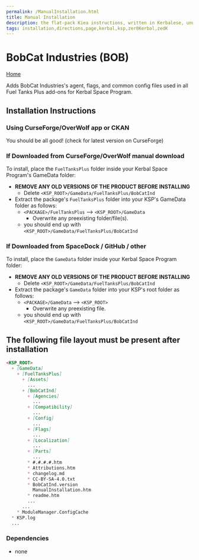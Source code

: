 ```yaml
---
permalink: /ManualInstallation.html
title: Manual Installation
description: the flat-pack Kiea instructions, written in Kerbalese, unusally present
tags: installation,directions,page,kerbal,ksp,zer0Kerbal,zedK
---
```


<!-- ManualInstallation.md v1.1.8.1
BobCat Industries (BOB)
created: 01 Oct 2019
updated: 29 Jul 2022 -->

<!-- based upon work by Lisias -->

# BobCat Industries (BOB)

[Home](./index.md)

Adds BobCat Industries's agent, flags, and common config files used in all Fuel Tanks Plus add-ons for Kerbal Space Program.

## Installation Instructions

### Using CurseForge/OverWolf app or CKAN

You should be all good! (check for latest version on CurseForge)

### If Downloaded from CurseForge/OverWolf manual download

To install, place the `FuelTanksPlus` folder inside your Kerbal Space Program's GameData folder:

* **REMOVE ANY OLD VERSIONS OF THE PRODUCT BEFORE INSTALLING**
  * Delete `<KSP_ROOT>/GameData/FuelTanksPlus/BobCatInd`
* Extract the package's `FuelTanksPlus` folder into your KSP's GameData folder as follows:
  * `<PACKAGE>/FuelTanksPlus` --> `<KSP_ROOT>/GameData`
    * Overwrite any preexisting folder/file(s).
  * you should end up with `<KSP_ROOT>/GameData/FuelTanksPlus/BobCatInd`

### If Downloaded from SpaceDock / GitHub / other

To install, place the `GameData` folder inside your Kerbal Space Program folder:

* **REMOVE ANY OLD VERSIONS OF THE PRODUCT BEFORE INSTALLING**
  * Delete `<KSP_ROOT>/GameData/FuelTanksPlus/BobCatInd`
* Extract the package's `GameData` folder into your KSP's root folder as follows:
  * `<PACKAGE>/GameData` --> `<KSP_ROOT>`
    * Overwrite any preexisting file.
  * you should end up with `<KSP_ROOT>/GameData/FuelTanksPlus/BobCatInd`

## The following file layout must be present after installation

```markdown
<KSP_ROOT>
  + [GameData]
    + [FuelTanksPlus]
      + [Assets]
        ...
      + [BobCatInd]
        + [Agencies]
          ...
        + [Compatibility]
          ...
        + [Config]
          ...
        + [Flags]
          ...
        + [Localization]
          ...
        + [Parts]
          ...
        * #.#.#.#.htm
        * Attributions.htm
        * changelog.md
        * CC-BY-SA-4.0.txt
        * BobCatInd.version
          ManualInstallation.htm
        * readme.htm
        ...
      ...
    * ModuleManager.ConfigCache
  * KSP.log
  ...
```

### Dependencies

* none
